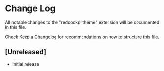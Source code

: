 # Change Log

All notable changes to the "redcockpittheme" extension will be documented in this file.

Check [Keep a Changelog](http://keepachangelog.com/) for recommendations on how to structure this file.

## [Unreleased]

- Initial release
